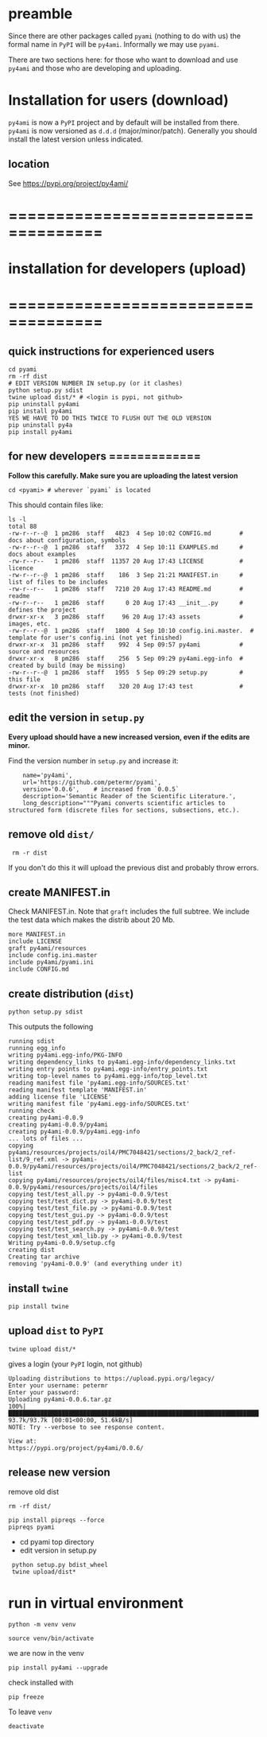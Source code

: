 # preamble
Since there are other packages called `pyami` (nothing to do with us) the formal name in `PyPI` will be `py4ami`. Informally we may use `pyami`.

There are two sections here: for those who want to download and use `py4ami` and those who are developing and uploading.


# Installation for users (download)
`py4ami` is now a `PyPI` project and by default will be installed from there. `py4ami` is now versioned as `d.d.d` (major/minor/patch). Generally you should install the latest version unless indicated.

## location
See https://pypi.org/project/py4ami/

# ====================================
# installation for developers (upload)
# ====================================

## quick instructions for experienced users
```
cd pyami
rm -rf dist
# EDIT VERSION NUMBER IN setup.py (or it clashes)
python setup.py sdist
twine upload dist/* # <login is pypi, not github>
pip uninstall py4ami
pip install py4ami
YES WE HAVE TO DO THIS TWICE TO FLUSH OUT THE OLD VERSION
pip uninstall py4a
pip install py4ami
```

## for new developers =============

**Follow this carefully. Make sure you are uploading the latest version**

````
cd <pyami> # wherever `pyami` is located
````
This should contain files like:
````
ls -l
total 88
-rw-r--r--@  1 pm286  staff   4823  4 Sep 10:02 CONFIG.md        # docs about configuration, symbols
-rw-r--r--@  1 pm286  staff   3372  4 Sep 10:11 EXAMPLES.md      # docs about examples
-rw-r--r--   1 pm286  staff  11357 20 Aug 17:43 LICENSE          # licence
-rw-r--r--@  1 pm286  staff    186  3 Sep 21:21 MANIFEST.in      # list of files to be includes 
-rw-r--r--   1 pm286  staff   7210 20 Aug 17:43 README.md        # readme 
-rw-r--r--   1 pm286  staff      0 20 Aug 17:43 __init__.py      # defines the project
drwxr-xr-x   3 pm286  staff     96 20 Aug 17:43 assets           # images, etc.
-rw-r--r--@  1 pm286  staff   1800  4 Sep 10:10 config.ini.master.  # template for user's config.ini (not yet finished)
drwxr-xr-x  31 pm286  staff    992  4 Sep 09:57 py4ami           # source and resources
drwxr-xr-x   8 pm286  staff    256  5 Sep 09:29 py4ami.egg-info  # created by build (may be missing)
-rw-r--r--@  1 pm286  staff   1955  5 Sep 09:29 setup.py         # this file
drwxr-xr-x  10 pm286  staff    320 20 Aug 17:43 test             # tests (not finished)
````
## edit the version in `setup.py`

**Every upload should have a new increased version, even if the edits are minor.**

Find the version number in `setup.py` and increase it:
````
    name='py4ami',
    url='https://github.com/petermr/pyami',
    version='0.0.6',    # increased from `0.0.5`
    description='Semantic Reader of the Scientific Literature.',
    long_description="""Pyami converts scientific articles to structured form (discrete files for sections, subsections, etc.).

````
## remove old `dist/`
````
 rm -r dist
```` 
If you don't do this it will upload the previous dist and probably throw errors. 


## create MANIFEST.in

Check MANIFEST.in.
Note that `graft` includes the full subtree. We include the test data which makes the distrib about 20 Mb.
````
more MANIFEST.in 
include LICENSE
graft py4ami/resources
include config.ini.master
include py4ami/pyami.ini
include CONFIG.md
````

## create distribution (`dist`)
````
python setup.py sdist
````
This outputs the following 
````
running sdist
running egg_info
writing py4ami.egg-info/PKG-INFO
writing dependency_links to py4ami.egg-info/dependency_links.txt
writing entry points to py4ami.egg-info/entry_points.txt
writing top-level names to py4ami.egg-info/top_level.txt
reading manifest file 'py4ami.egg-info/SOURCES.txt'
reading manifest template 'MANIFEST.in'
adding license file 'LICENSE'
writing manifest file 'py4ami.egg-info/SOURCES.txt'
running check
creating py4ami-0.0.9
creating py4ami-0.0.9/py4ami
creating py4ami-0.0.9/py4ami.egg-info
... lots of files ...
copying py4ami/resources/projects/oil4/PMC7048421/sections/2_back/2_ref-list/9_ref.xml -> py4ami-0.0.9/py4ami/resources/projects/oil4/PMC7048421/sections/2_back/2_ref-list
copying py4ami/resources/projects/oil4/files/misc4.txt -> py4ami-0.0.9/py4ami/resources/projects/oil4/files
copying test/test_all.py -> py4ami-0.0.9/test
copying test/test_dict.py -> py4ami-0.0.9/test
copying test/test_file.py -> py4ami-0.0.9/test
copying test/test_gui.py -> py4ami-0.0.9/test
copying test/test_pdf.py -> py4ami-0.0.9/test
copying test/test_search.py -> py4ami-0.0.9/test
copying test/test_xml_lib.py -> py4ami-0.0.9/test
Writing py4ami-0.0.9/setup.cfg
creating dist
Creating tar archive
removing 'py4ami-0.0.9' (and everything under it)

````
## install `twine`
````
pip install twine
````

## upload `dist` to `PyPI`
````
twine upload dist/*
````
gives a login (your `PyPI` login, not github)
````
Uploading distributions to https://upload.pypi.org/legacy/
Enter your username: petermr
Enter your password: 
Uploading py4ami-0.0.6.tar.gz
100%|████████████████████████████████████████████████████████████████████████████████████| 93.7k/93.7k [00:01<00:00, 51.6kB/s]
NOTE: Try --verbose to see response content.

View at:
https://pypi.org/project/py4ami/0.0.6/
````


## release new version

remove old dist
```
rm -rf dist/

```
```
pip install pipreqs --force
pipreqs pyami

```
* cd pyami top directory
* edit version in setup.py
```
 python setup.py bdist_wheel
 twine upload/dist*
```

# run in virtual environment

```
python -m venv venv

source venv/bin/activate
```
we are now in the venv


```
pip install py4ami --upgrade
```
check installed with
```
pip freeze
```

To leave `venv` 
```
deactivate
```